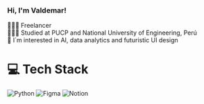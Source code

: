 <!-- Level 1: Simple bio and stats -->

### Hi, I'm Valdemar!

👩🏻‍💻 Freelancer <br/>
👩🏻‍🎓 Studied at PUCP and National University of Engineering, Perú<br/>
💭 I´m interested in AI, data analytics and futuristic UI design <br/>

<!-- Level 2: Using a README generator GPRM (https://gprm.itsvg.in) -->

# 💻 Tech Stack
![Python](https://img.shields.io/badge/python-3670A0?style=for-the-badge&logo=python&logoColor=ffdd54)
![Figma](https://img.shields.io/badge/figma-%23F24E1E.svg?style=for-the-badge&logo=figma&logoColor=white)
![Notion](https://img.shields.io/badge/Notion-%23000000.svg?style=for-the-badge&logo=notion&logoColor=white)

